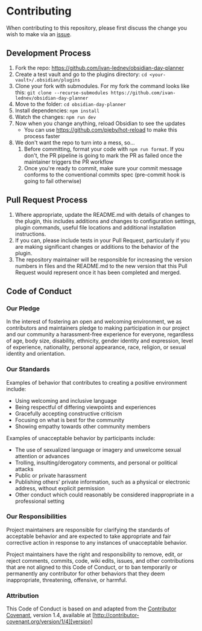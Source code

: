 # Contributing

When contributing to this repository, please first discuss the change you wish to make via
an [issue](https://github.com/ivan-lednev/obsidian-day-planner/issues).

## Development Process

1. Fork the repo: https://github.com/ivan-lednev/obsidian-day-planner
1. Create a test vault and go to the plugins directory: `cd <your-vault>/.obsidian/plugins`
1. Clone your fork with submodules. For my fork the command looks like this: `git clone --recurse-submodules https://github.com/ivan-lednev/obsidian-day-planner
`
1. Move to the folder: `cd obsidian-day-planner`
1. Install dependencies: `npm install`
1. Watch the changes: `npm run dev`
1. Now when you change anything, reload Obsidian to see the updates
   - You can use https://github.com/pjeby/hot-reload to make this process faster
1. We don't want the repo to turn into a mess, so...
    1. Before committing, format your code with `npm run format`. If you don't, the PR pipeline is going to mark the PR as failed once the maintainer triggers the PR workflow
    1. Once you're ready to commit, make sure your commit message conforms to the conventional commits spec (pre-commit hook is going to fail otherwise)

## Pull Request Process

1. Where appropriate, update the README.md with details of changes to the plugin, this includes additions and changes to configuration settings, plugin commands, useful file locations and additional installation instructions.
1. If you can, please include tests in your Pull Request, particularly if you are making significant changes or additions to the behavior of the plugin.
1. The repository maintainer will be responsible for increasing the version numbers in files and the README.md to the new version that this Pull Request would represent once it has been completed and merged.

## Code of Conduct

### Our Pledge

In the interest of fostering an open and welcoming environment, we as
contributors and maintainers pledge to making participation in our project and our community a harassment-free
experience for everyone, regardless of age, body size, disability, ethnicity, gender identity and expression, level of
experience, nationality, personal appearance, race, religion, or sexual identity and orientation.

### Our Standards

Examples of behavior that contributes to creating a positive environment include:

- Using welcoming and inclusive language
- Being respectful of differing viewpoints and experiences
- Gracefully accepting constructive criticism
- Focusing on what is best for the community
- Showing empathy towards other community members

Examples of unacceptable behavior by participants include:

- The use of sexualized language or imagery and unwelcome sexual attention or advances
- Trolling, insulting/derogatory comments, and personal or political attacks
- Public or private harassment
- Publishing others' private information, such as a physical or electronic address, without explicit permission
- Other conduct which could reasonably be considered inappropriate in a professional setting

### Our Responsibilities

Project maintainers are responsible for clarifying the standards of acceptable behavior and are expected to take
appropriate and fair corrective action in response to any instances of unacceptable behavior.

Project maintainers have the right and responsibility to remove, edit, or reject comments, commits, code, wiki edits,
issues, and other contributions that are not aligned to this Code of Conduct, or to ban temporarily or permanently any
contributor for other behaviors that they deem inappropriate,
threatening, offensive, or harmful.

### Attribution

This Code of Conduct is based on and adapted from the [Contributor Covenant][homepage], version 1.4,
available at [http://contributor-covenant.org/version/1/4][version]

[homepage]: http://contributor-covenant.org
[version]: http://contributor-covenant.org/version/1/4/
